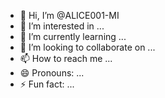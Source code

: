 - 👋 Hi, I’m @ALICE001-MI
- 👀 I’m interested in ...
- 🌱 I’m currently learning ...
- 💞️ I’m looking to collaborate on ...
- 📫 How to reach me ...
- 😄 Pronouns: ...
- ⚡ Fun fact: ...

<!---
ALICE001-MI/ALICE001-MI is a ✨ special ✨ repository because its `README.md` (this file) appears on your GitHub profile.
You can click the Preview link to take a look at your changes.
--->
